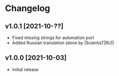 ﻿# Changelog

## v1.0.1 [2021-10-??]
- Fixed missing strings for automation port
- Added Russian translation (done by |ScientisT|RU|)

## v1.0.0 [2021-10-03]
- Initial release